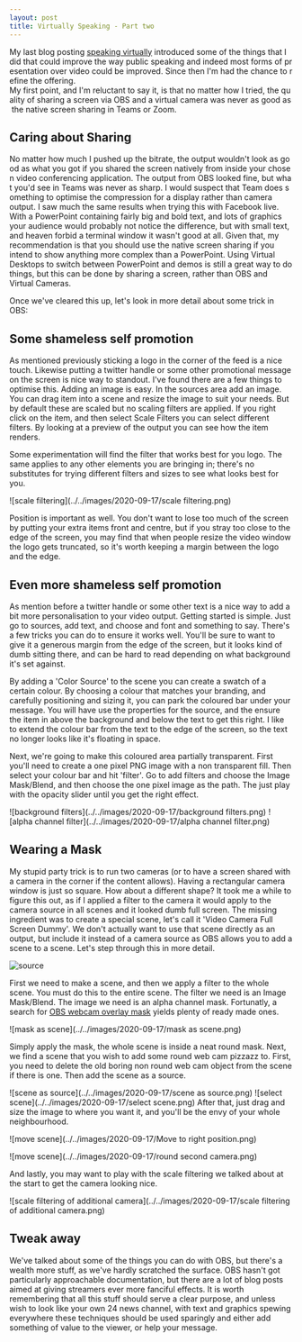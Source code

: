 ```yaml
---
layout: post
title: Virtually Speaking - Part two
---
```

My last blog posting [speaking virtually](/Speaking-Virtually) introduced some of the things that I did that could improve the way public speaking and indeed most forms of presentation over video could be improved. Since then I'm had the chance to refine the offering.
My first point, and I'm reluctant to say it, is that no matter how I tried, the quality of sharing a screen via OBS and a virtual camera was never as good as the native screen sharing in Teams or Zoom. 

## Caring about Sharing

No matter how much I pushed up the bitrate, the output wouldn't look as good as what you got if you shared the screen natively from inside your chosen video conferencing application. The output from OBS looked fine, but what you'd see in Teams was never as sharp. I would suspect that Team does something to optimise the compression for a display rather than camera output. I saw much the same results when trying this with Facebook live. With a PowerPoint containing fairly big and bold text, and lots of graphics your audience would probably not notice the difference, but with small text, and heaven forbid a terminal window it wasn't good at all.
Given that, my recommendation is that you should use the native screen sharing if you intend to show anything more complex than a PowerPoint. Using Virtual Desktops to switch between PowerPoint and demos is still a great way to do things, but this can be done by sharing a screen, rather than OBS and Virtual Cameras.

Once we've cleared this up, let's look in more detail about some trick in OBS:

## Some shameless self promotion

As mentioned previously sticking a logo in the corner of the feed is a nice touch. Likewise putting a twitter handle or some other promotional message on the screen is nice way to standout. I've found there are a few things to optimise this.
Adding an image is easy. In the sources area add an image. You can drag item into a scene and resize the image to suit your needs. But by default these are scaled but no scaling filters are applied. If you right click on the item, and then select Scale Filters you can select different filters. By looking at a preview of the output you can see how the item renders. 

Some experimentation will find the filter that works best for you logo. The same applies to any other elements you are bringing in; there's no substitutes for trying different filters and sizes to see what looks best for you.

![scale filtering](../../images/2020-09-17/scale filtering.png)

Position is important as well. You don't want to lose too much of the screen by putting your extra items front and centre, but if you stray too close to the edge of the screen, you may find that when people resize the video window the logo gets truncated, so it's worth keeping a margin between the logo and the edge.

## Even more shameless self promotion

As mention before a twitter handle or some other text is a nice way to add a bit more personalisation to your video output. Getting started is simple. Just go to sources, add text, and choose and font and something to say. There's a few tricks you can do to ensure it works well. You'll be sure to want to give it a generous margin from the edge of the screen, but it looks kind of dumb sitting there, and can be hard to read depending on what background it's set against.

By adding a 'Color Source' to the scene you can create a swatch of a certain colour. By choosing a colour that matches your branding, and carefully positioning and sizing it, you can park the coloured bar under your message. You will have use the properties for the source, and the ensure the item in above the background and below the text to get this right. I like to extend the colour bar from the text to the edge of the screen, so the text no longer looks like it's floating in space.


Next, we're going to make this coloured area partially transparent. First you'll need to create a one pixel PNG image with a non transparent fill. Then select your colour bar and hit 'filter'.
Go to add filters and choose the Image Mask/Blend, and then choose the one pixel image as the path. The just play with the opacity slider until you get the right effect.

![background filters](../../images/2020-09-17/background filters.png)
![alpha channel filter](../../images/2020-09-17/alpha channel filter.png)

## Wearing a Mask

My stupid party trick is to run two cameras (or to have a screen shared with a camera in the corner if the content allows). Having a rectangular camera window is just so square. How about a different shape? It took me a while to figure this out, as if I applied a filter to the camera it would apply to the camera source in all scenes and it looked dumb full screen.
The missing ingredient was to create a special scene, let's call it 'Video Camera Full Screen Dummy'. We don't actually want to use that scene directly as an output, but include it instead of a camera source as OBS allows you to add a scene to a scene. Let's step through this in more detail.

![source](../../images/2020-09-17/sources.png)

First we need to make a scene, and then we apply a filter to the whole scene. You must do this to the entire scene. The filter we need is an Image Mask/Blend. The image we need is an alpha channel mask. Fortunatly, a search for [OBS webcam overlay mask](https://www.bing.com/images/search?q=OBS+Webcam+Overlay+Mask&form=IRIBIP&first=1&scenario=ImageBasicHover) yields plenty of ready made ones. 

![mask as scene](../../images/2020-09-17/mask as scene.png)

Simply apply the mask, the whole scene is inside a neat round mask. 
Next, we find a scene that you wish to add some round web cam pizzazz to. First, you need to delete the old boring non round web cam object from the scene if there is one.  Then add the scene as a source.

![scene as source](../../images/2020-09-17/scene as source.png)
![select scene](../../images/2020-09-17/select scene.png)
After that, just drag and size the image to where you want it, and you'll be the envy of your whole neighbourhood.

![move scene](../../images/2020-09-17/Move to right position.png)

![move scene](../../images/2020-09-17/round second camera.png)

And lastly, you may want to play with the scale filtering we talked about at the start to get the camera looking nice.

![scale filtering of additional camera](../../images/2020-09-17/scale filtering of additional camera.png)

## Tweak away

We've talked about some of the things you can do with OBS, but there's a wealth more stuff, as we've hardly scratched the surface. OBS hasn't got particularly approachable documentation, but there are a lot of blog posts aimed at giving streamers ever more fanciful effects. It is worth remembering that all this stuff should serve a clear purpose, and unless wish to look like your own 24 news channel, with text and graphics spewing everywhere these techniques should be used sparingly and either add something  of value to the viewer, or help your message.